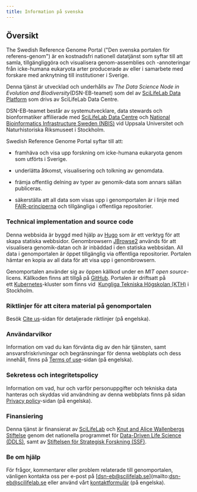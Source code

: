 ```yaml
---
title: Information på svenska
---
```


## Översikt

The Swedish Reference Genome Portal ("Den svenska portalen för referens-genom") är en kostnadsfri nationell datatjänst som syftar till att samla, tillgängliggöra och visualisera genom-assemblies och -annoteringar från icke-humana eukaryota arter producerade av eller i samarbete med forskare med an­knytning till institutioner i Sverige.

Denna tjänst är utvecklad och underhålls av *The Data Science Node in Evolution and Biodiversity*(DSN-EB-teamet) som del av <a href="https://data.scilifelab.se" target="_blank">SciLifeLab Data Platform</a> som drivs av SciLifeLab Data Centre.

DSN-EB-teamet består av systemutvecklare, data stewards och bionformatiker affilierade med <a href="https://www.scilifelab.se/data/" target="_blank">SciLifeLab Data Centre</a> och <a href="https://nbis.se" target="_blank">National Bioinformatics Infrastructure Sweden (NBIS)</a> vid Uppsala Universitet och Naturhistoriska Riksmuseet i Stockholm.

Swedish Reference Genome Portal syftar till att:

- framhäva och visa upp forskning om icke-humana eukaryota genom som utförts i Sverige.

- underlätta åtkomst, visualisering och tolkning av genomdata.

- främja offentlig delning av typer av genomik-data som annars sällan publiceras.

- säkerställa att all data som visas upp i genomportalen är i linje med [FAIR-principerna](https://www.go-fair.org/fair-principles/) och tillgängliga i offentliga repositorier.

### Technical implementation and source code

Denna webbsida är byggd med hjälp av [Hugo](https://gohugo.io/) som är ett verktyg för att skapa statiska webbsidor. Genombrowsern [JBrowse2](https://jbrowse.org/jb2/)  används för att visualisera genomik-datan och är inbäddad i den statiska webbsidan. All data i genomportalen är öppet tillgänglig via offentliga repositorier. Portalen hämtar en kopia av all data för att visa upp i genombrowsern.

Genomportalen använder sig av öppen källkod under en *MIT open source*-licens. Källkoden  finns att tillgå på [GitHub](https://github.com/ScilifelabDataCentre/genome-portal/). Portalen är driftsatt på ett [Kubernetes](https://kubernetes.io/)-kluster som finns vid  [Kungliga Tekniska Högskolan (KTH)](https://www.kth.se/) i Stockholm.

### Riktlinjer för att citera material på genomportalen

Besök <a href="/citation">Cite us</a>-sidan för detaljerade riktlinjer (på engelska).

### Användarvilkor

Information om vad du kan förvänta dig av den här tjänsten, samt ansvarsfriskrivningar och begränsningar för denna webbplats och dess innehåll, finns på <a href="/terms">Terms of use</a>-sidan (på engelska).

### Sekretess och integritetspolicy

Information om vad, hur och varför personuppgifter och tekniska data hanteras och skyddas vid användning av denna webbplats finns på sidan <a href="/privacy">Privacy policy</a>-sidan (på engelska).

### Finansiering

Denna tjänst är finansierat av [SciLifeLab](https://www.scilifelab.se) och [Knut and Alice Wallenbergs Stiftelse](https://kaw.wallenberg.org/) genom det nationella programmet för [Data-Driven Life Science (DDLS)](https://www.scilifelab.se/data-driven/), samt av [Stiftelsen för Strategisk Forskning (SSF)](https://strategiska.se/).

### Be om hjälp

För frågor, kommentarer eller problem relaterade till genomportalen, vänligen kontakta oss per e-post på [dsn-eb@scilifelab.se](mailto:dsn-eb@scilifelab.se eller använd vårt <a href="/contact">kontaktformulär</a> (på engelska).
